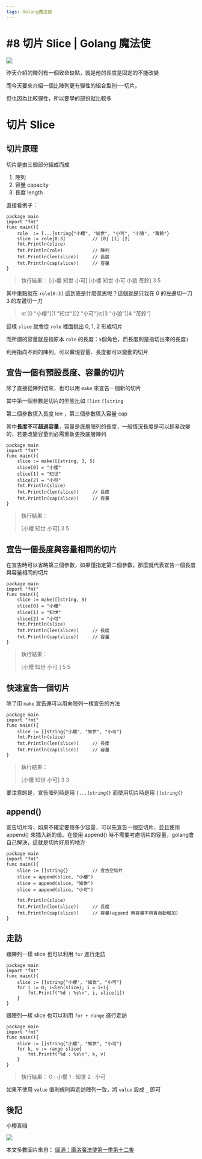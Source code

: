 ```yaml
---
tags: Golang魔法使
---
```

# \#8 切片 Slice | Golang 魔法使

![](https://i.imgur.com/kUcHx04.jpg)


昨天介紹的陣列有一個致命缺點，就是他的長度是固定的不能改變

而今天要來介紹一個比陣列更有彈性的組合型別──切片。

但也因為比較彈性，所以要學的部份就比較多


# 切片 Slice

## 切片原理

切片是由三個部分組成而成

1. 陣列
2. 容量 capacity
3. 長度 length

直接看例子：

```go=
package main
import "fmt"
func main(){
    role  := [...]string{"小櫻", "知世", "小可", "小狼", "苺鈴"}
    slice := role[0:3]          // [0] [1] [2]
    fmt.Println(slice)
    fmt.Println(role)           // 陣列
    fmt.Println(len(slice))     // 長度
    fmt.Println(cap(slice))     // 容量
}
```

> 執行結果：
> \[小櫻 知世 小可\]
> \[小櫻 知世 小可 小狼 苺鈴\]
> 3
> 5

其中重點就在 `role[0:3]` 這到底是什麼意思呢？這個就是只我在 0 的左邊切一刀 3 的左邊切一刀

> `切` \[0 "小櫻"\]\[1 "知世"\]\[2 "小可"\]`切`\[3 "小狼"\]\[4 "苺鈴"\]

這樣 `slice` 就會從 `role` 裡面挑出 0, 1, 2 形成切片

而所謂的容量就是指原本 `role` 的長度：`5`個角色，而長度則是指切出來的長度`3`

利用指向不同的陣列，可以實現容量、長度都可以變動的切片

## 宣告一個有預設長度、容量的切片

除了直接從陣列切來，也可以用 `make` 來宣告一個新的切片

其中第一個參數是切片的型態比如 `[]int` `[]string`

第二個參數填入長度 len ，第三個參數填入容量 cap

其中**長度不可超過容量**，容量是底層陣列的長度，一般情況長度是可以輕易改變的，若要改變容量則必需重新更換底層陣列

```go=
package main
import "fmt"
func main(){
    slice := make([]string, 3, 5)
    slice[0] = "小櫻"
    slice[1] = "知世"
    slice[2] = "小可"
    fmt.Println(slice)
    fmt.Println(len(slice))     // 長度
    fmt.Println(cap(slice))     // 容量
}
```

> 執行結果：
> 
> [小櫻 知世 小可]
> 3
> 5

## 宣告一個長度與容量相同的切片

在宣告時可以省略第三個參數，如果僅指定第二個參數，那麼就代表宣告一個長度與容量相同的切片

```go=
package main
import "fmt"
func main(){
    slice := make([]string, 5)
    slice[0] = "小櫻"
    slice[1] = "知世"
    slice[2] = "小可"
    fmt.Println(slice)
    fmt.Println(len(slice))     // 長度
    fmt.Println(cap(slice))     // 容量
}
```

> 執行結果：
> 
> [小櫻 知世 小可 ]
> 5
> 5

## 快速宣告一個切片

除了用 `make` 宣告還可以用向陣列一樣宣告的方法

```go=
package main
import "fmt"
func main(){
    slice := []string{"小櫻", "知世", "小可"}
    fmt.Println(slice)
    fmt.Println(len(slice))     // 長度
    fmt.Println(cap(slice))     // 容量
}
```

> 執行結果：
> 
> [小櫻 知世 小可]
> 3
> 3

要注意的是，宣告陣列時是用 `[...]string{}` 而使用切片時是用 `[]string{}`

## append()

宣告切片時，如果不確定要用多少容量，可以先宣告一個空切片，並且使用append() 來插入新的值。在使用 append() 時不需要考慮切片的容量，golang會自己解決，這就是切片好用的地方

```go=
package main
import "fmt"
func main(){
    slice := []string{}         // 宣告空切片
    slice = append(slice, "小櫻")
    slice = append(slice, "知世")
    slice = append(slice, "小可")

    fmt.Println(slice)
    fmt.Println(len(slice))     // 長度
    fmt.Println(cap(slice))     // 容量(append 時容量不夠會自動增加)
}
```

## 走訪

跟陣列一樣 slice 也可以利用 `for` 進行走訪
```go=
package main
import "fmt"
func main(){
    slice := []string{"小櫻", "知世", "小可"}
    for i := 0; i<len(slice); i = i+1{
        fmt.Printf("%d : %s\n", i, slice[i])
    }
}
```

跟陣列一樣 slice 也可以利用 `for + range` 進行走訪

```go=
package main
import "fmt"
func main(){
    slice := []string{"小櫻", "知世", "小可"}
    for k, v := range slice{
        fmt.Printf("%d : %s\n", k, v)
    }
}
```

> 執行結果：
> 0 : 小櫻
> 1 : 知世
> 2 : 小可
>

如果不使用 `value` 值則規則與走訪陣列一致，將 `value` 設成 `_` 即可

## 後記

小櫻真嗨

![](https://i.imgur.com/C2BokxD.jpg)

本文多數圖片來自：
[圖源：庫洛魔法使第一季第十二集](https://ani.gamer.com.tw/animeVideo.php?sn=10780)
